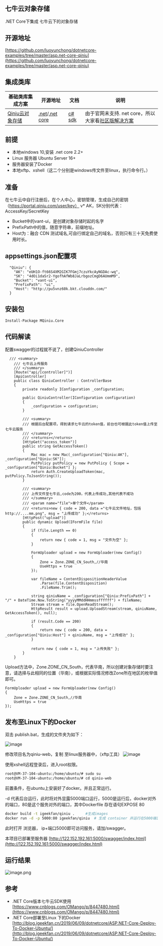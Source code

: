 

## 七牛云对象存储

.NET Core下集成 七牛云下的对象存储

## 开源地址
[https://github.com/luoyunchong/dotnetcore-examples/tree/master/asp.net-core-qiniu](https://github.com/luoyunchong/dotnetcore-examples/tree/master/asp.net-core-qiniu)

## 集成类库
| 基础类库集成方案                                                                                     | 开源地址                                                                                            | 文档                                                       | 说明                                                                                              |
| ---------------------------------------------------------------------------------------------------- | --------------------------------------------------------------------------------------------------- | ---------------------------------------------------------- | ------------------------------------------------------------------------------------------------- |
| [Qiniu云对象存储](https://github.com/luoyunchong/dotnetcore-examples/tree/master/dotnet-core-efcore) | [.net](https://github.com/qiniu/csharp-sdk)/[.net core](https://github.com/Hello-Mango/MQiniu.Core) | [c# sdk](https://developer.qiniu.com/kodo/sdk/1237/csharp) | 由于官网未支持. net core，所以 大家看[社区版解决方案](https://github.com/Hello-Mango/MQiniu.Core) |

## 前提
* 本地windows 10,安装 .net core 2.2+
* Linux 服务器 Ubuntu Server 16+
* 服务器安装了Docker
* 本地xftp、xshell（这二个分别是windows传文件至linux，执行命令行。）
## 准备
在七牛云中自行注册后，在个人中心，密钥管理，生成自己的密钥（https://portal.qiniu.com/user/key）
v* AK，SK分别代表：AccessKey/SecretKey
* Bucket中的vant-ui，是创建对象存储时起的名字
* PrefixPath中的值，随意字符串，前缀地址。
* Host为：融合 CDN 测试域名,可自行绑定自己的域名，否则只有三十天免费使用时长。
## appsettings.json配置项
```
  "Qiniu": {
    "AK": "eUH1O-ft66S4XM2GIK7FGmj7czuYkcAyNGDAc-wq",
    "SK": "4dOi1daSr2-YgofhAfWb8JaLrbgozCmgD6AUmmM9",
    "Bucket": "vant-ui",
    "PrefixPath": "ui",
    "Host": "http://pu5vnz60k.bkt.clouddn.com/"
  }
```
## 安装包

```
Install-Package MQiniu.Core 
```
## 代码解读
配置swagger的过程就不说了，创建QiniuController
```
  /// <summary>
    /// 七牛云上传服务
    /// </summary>
    [Route("api/[controller]")]
    [ApiController]
    public class QiniuController : ControllerBase
    {
        private readonly IConfiguration _configuration;

        public QiniuController(IConfiguration configuration)
        {
            _configuration = configuration;
        }

        /// <summary>
        /// 根据后台配置项，得到请求七牛云的token值，前台也可根据此token值上传至七牛云服务
        /// </summary>
        /// <returns></returns>
        [HttpGet("access_token")]
        public string GetAccessToken()
        {
            Mac mac = new Mac(_configuration["Qiniu:AK"], _configuration["Qiniu:SK"]);
            PutPolicy putPolicy = new PutPolicy { Scope = _configuration["Qiniu:Bucket"] };
            return Auth.CreateUploadToken(mac, putPolicy.ToJsonString());
        }

        /// <summary>
        /// 上传文件至七牛云,code为200，代表上传成功,其他代表不成功
        /// </summary>
        /// <param name="file">单个文件</param>
        /// <returns>new { code = 200, data ="七牛云文件地址，包括http://....mm.png", msg = "上传成功" };</returns>
        [HttpPost("upload")]
        public dynamic Upload(IFormFile file)
        {
            if (file.Length == 0)
            {
                return new { code = 1, msg = "文件为空" };
            }

            FormUploader upload = new FormUploader(new Config()
            {
                Zone = Zone.ZONE_CN_South,//华南 
                UseHttps = true
            });

            var fileName = ContentDispositionHeaderValue
                .Parse(file.ContentDisposition)
                .FileName.Trim();

            string qiniuName = _configuration["Qiniu:PrefixPath"] + "/" + DateTime.Now.ToString("yyyyMMddHHmmssffffff") + fileName;
            Stream stream = file.OpenReadStream();
            HttpResult result = upload.UploadStream(stream, qiniuName, GetAccessToken(), null);

            if (result.Code == 200)
            {
                return new { code = 200, data = _configuration["Qiniu:Host"] + qiniuName, msg = "上传成功" };
            }

            return new { code = 1, msg = "上传失败" };
        }
    }

```


Upload方法中，Zone.ZONE_CN_South，代表华南，所以创建对象存储时要注意，请选择与此相同的位置（华南），或根据实际情况修改Zone所在地区的枚举值即可。
```
FormUploader upload = new FormUploader(new Config()
{
    Zone = Zone.ZONE_CN_South,//华南 
    UseHttps = true
});

```

## 发布至Linux下的Docker
双击 publish.bat，生成的文件夹为如下：

![image](https://upload-images.jianshu.io/upload_images/2001974-bcd72707e4fcc7f8.png?imageMogr2/auto-orient/strip%7CimageView2/2/w/1240)

修改项目名为qiniu-web，复制 至linux服务器中，（xftp工具）
![image](https://upload-images.jianshu.io/upload_images/2001974-48771e9fce281262.png?imageMogr2/auto-orient/strip%7CimageView2/2/w/1240)

使用xshell远程登录后，进入root权限。
```bash
root@VM-37-104-ubuntu:/home/ubuntu/# sudo su
root@VM-37-104-ubuntu:/home/ubuntu/# cd qiniu-web
```
前置条件，在ubuntu上安装好了docker。并且正常运行。

-d 代表后台运行，此时将对外显露5000端口运行，5000是运行后，docker对外的端口，80是这个服务对外的端口，其中Dockerfile 存在语句EXPOSE 80

```bash
docker build -t igeekfan/qiniu .     #生成images
docker run -d -p 5000:80 igeekfan/qiniu  # 生成 container 并运行在5000端口
```
此时打开 浏览器， ip+端口5000即可访问服务，请加/swagger。

本项目已部署至服务器 [http://122.152.192.161:5000/swagger/index.html](http://122.152.192.161:5000/swagger/index.html)

##  运行结果
![image.png](https://upload-images.jianshu.io/upload_images/2001974-2b72cc6338db1434.png?imageMogr2/auto-orient/strip%7CimageView2/2/w/1240)


## 参考

- .NET Core版本七牛云SDK使用[https://www.cnblogs.com/OMango/p/8447480.html](https://www.cnblogs.com/OMango/p/8447480.html)
- .NET Core部署至Linux 下的Docker [http://blog.igeekfan.cn/2019/06/09/dotnetcore/ASP.NET-Core-Deploy-To-Docker-Ubuntu/](http://blog.igeekfan.cn/2019/06/09/dotnetcore/ASP.NET-Core-Deploy-To-Docker-Ubuntu/)


